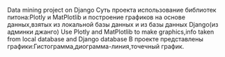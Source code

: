 Data mining project on Django
Cуть проекта использование библиотек питона:Plotly и MatPlotlib и построение графиков
на основе данных,взятых из локальной базы данных и из базы данных Django(из админки джанго)
Use Plotly and MatPlotlib to make graphics,info taken from local database and Django database
В проекте представлены графики:Гистограмма,диограмма-линия,точечный график.
